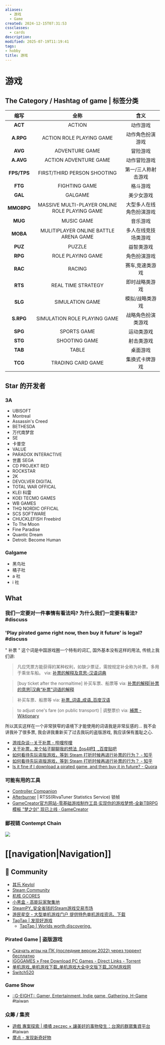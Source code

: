 ```yaml
---
aliases:
  - 游戏
  - Game
created: 2024-12-15T07:31:53
cssclasses:
  - cards
description: 
modified: 2025-07-19T11:19:41
tags: 
- hobby
title: 游戏
---
```


# 游戏

## The Category / Hashtag of game | 标签分类

| 缩写 |全称| 含义 |
|:---:|:---:|:---:|
| **ACT**|ACTION| 动作游戏|
| **A.RPG**|ACTION ROLE PLAYING GAME| 动作角色扮演游戏|
| **AVG**|ADVENTURE GAME| 冒险游戏|
| **A.AVG**|ACTION ADVENTURE GAME| 动作冒险游戏|
| **FPS/TPS** |FIRST/THIRD PERSON SHOOTING| 第一/三人称射击游戏 |
| **FTG** |FIGHTING GAME| 格斗游戏|
| **GAL** | GALGAME |美少女游戏|
| **MMORPG**|MASSIVE MULTI-PLAYER ONLINE ROLE PLAYING GAME| 大型多人在线角色扮演游戏|
| **MUG**|MUSIC GAME| 音乐游戏|
| **MOBA**|MULITIPLAYER ONLINE BATTLE ARENA GAME|多人在线竞技场类游戏|
| **PUZ**|PUZZLE|益智类游戏|
| **RPG**|ROLE PLAYING GAME| 角色扮演游戏|
| **RAC** |RACING|赛车,竞速类游戏|
| **RTS** |REAL TIME STRATEGY|即时战略类游戏|
| **SLG** |SIMULATION GAME|模拟/战略类游戏|
| **S.RPG**|SIMULATION ROLE PLAYING GAME |战略角色扮演类游戏|
| **SPG**|SPORTS GAME |运动类游戏|
| **STG**|SHOOTING GAME |射击类游戏|
| **TAB**|TABLE |桌面游戏|
| **TCG**|TRADING CARD GAME|集换式卡牌游戏|

## Star 的开发者

### 3A

- UBISOFT
- Montreal
- Assassin's Creed
- BETHESDA
- 万代南梦宫
- SE
- 卡普空
- VALUE
- PARADOX INTERACTIVE
- 世嘉 SEGA
- CD PROJEKT RED
- ROCKSTAR
- 2K
- DEVOLVER DIGITAL
- TOTAL WAR OFFICAL
- KLEI 科雷
- KOEI TECMO GAMES
- WB GAMES
- THQ NORDIC OFFICAL
- SCS SOFTWARE
- CHUCKLEFISH Freebird
- To The Moon
- Fine Paradise
- Quantic Dream
- Detroit: Become Human

### Galgame

- 黑鸟社
- 橘子社
- a 社
- i 社

## What

### 我们一定要对一件事情有看法吗? 为什么我们一定要有看法? #discuss

### 'Play pirated game right now, then buy it future' is legal? #discuss

 " 补票 " 这个词是中国游戏圈一个特有的词汇, 国外基本没有这样的用法, 传统上我们讲:

> 凡应凭票方能获得的某种权利，如缺少票证，需按规定补全称为补票。多用于乘坐车船。
> via: [补票的解释及意思-汉语词典](https://cd.hwxnet.com/view/nkgmheilccnmbkbe.html)

> [buy ticket after the normaltime] 补买车票、船票等
> via: [补票的解释|补票的意思|汉典“补票”词语的解释](https://www.zdic.net/hans/%E8%A1%A5%E7%A5%A8)

> 补买车票、船票等
> via: [补票_词语_成语_百度汉语](https://hanyu.baidu.com/zici/s?wd=%E8%A1%A5%E7%A5%A8)

> to adjust one's fare (on public transport) | 调整票价
> via: [補票 - Wiktionary](https://en.wiktionary.org/wiki/%E8%A3%9C%E7%A5%A8)

所以其实这样在一个非常狭窄的语境下才能使用的词语我是非常反感的... 我不会讲我补了很多票, 我会讲我重新买了过去我玩的盗版游戏, 我应该保有羞耻之心.

- [游戏杂谈--关于补票 - 哔哩哔哩](https://www.bilibili.com/read/cv2992951/)
- [关于补票，发个帖子聊聊我的想法【ps4吧】_百度贴吧](https://tieba.baidu.com/p/7972435561)
- [如何看待先玩盗版游戏，等到 Steam 打折时候再进行补票的行为？ - 知乎](https://www.zhihu.com/question/68383289/answer/423367766)
- [如何看待先玩盗版游戏，等到 Steam 打折时候再进行补票的行为？ - 知乎](https://www.zhihu.com/question/68383289)
- [Is it fine if I download a pirated game, and then buy it in future? - Quora](https://www.quora.com/Is-it-fine-if-I-download-a-pirated-game-and-then-buy-it-in-future)

### 可能有用的工具

- [Controller Companion](http://controllercompanion.com/)
- [Afterburner](https://www.msi.com/Landing/afterburner/graphics-cards) | RTSS(RivaTuner Statistics Service) 锁帧
- [GameCreator官方网站-零基础游戏制作工具·实现你的游戏梦想-全新TBRPG模板 "梦之剑" 现已上线 · GameCreator](https://gamecreator.com.cn/)

### 鄙视链 Contempt Chain

![](https://raw.githack.com/bGZo/assets/dev/2025/202507191107539.png)

# [[navigation|Navigation]]

## 👥 Community

- [其乐 Keylol](https://keylol.com/)
- [Steam Community](https://steamcommunity.com/)
- [机核 GCORES](https://www.gcores.com/)
- [小黑盒 - 高能玩家聚集地](https://xiaoheihe.cn/home)
- [SteamPY_安全省钱的Steam游戏交易市场](https://steampy.com/)
- [游民星空 - 大型单机游戏门户 提供特色单机游戏资讯、下载](https://www.gamersky.com/)
- [TapTap | 发现好游戏](https://www.taptap.cn/)
	- [TapTap | Worlds worth discovering.](https://www.taptap.io/)

### Pirated Game | 盗版游戏

- [Cкачать игры на ПК (последние версии 2022) через торрент бесплатно](https://byrut.org/)
- [IGGGAMES » Free Download PC Games - Direct Links - Torrent](https://iigggames.com/)
- [单机游戏_单机游戏下载_单机游戏大全中文版下载_3DM游戏网](https://www.3dmgame.com/)
- [Switch520](https://xxxxx520.com/)

### Game Show

- [::G-EIGHT:: Gamer, Entertainment, Indie game, Gathering, H-Game ](https://geight.io/) #taiwan

### 众筹 / 集资

- [遊戲 專案探索 | 嘖嘖 zeczec × 讓美好的事物發生：台灣的群眾集資平台](https://www.zeczec.com/categories?category=13&page=1) #taiwan
- [摩点 - 发现新奇好物](https://www.modian.com/)
